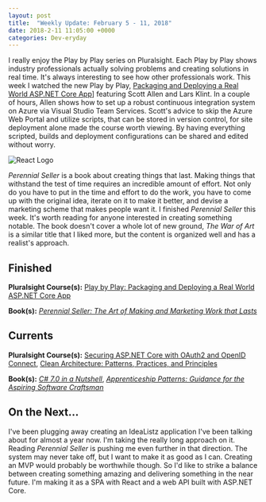```yaml
---
layout: post
title:  "Weekly Update: February 5 - 11, 2018"
date: 2018-2-11 11:05:00 +0000
categories: Dev-eryday
---
```


I really enjoy the Play by Play series on Pluralsight. Each Play by Play shows industry professionals actually solving problems and creating solutions in real time. It's always interesting to see how other professionals work. This week I watched the new Play by Play, [Packaging and Deploying a Real World ASP.NET Core App][pbp]] featuring Scott Allen and Lars Klint. In a couple of hours, Allen shows how to set up a robust continuous integration system on Azure via Visual Studio Team Services. Scott's advice to skip the Azure Web Portal and utilize scripts, that can be stored in version control, for site deployment alone made the course worth viewing. By having everything scripted, builds and deployment configurations can be shared and edited without worry.

![React Logo](https://farm5.staticflickr.com/4755/28414757859_8018e24a12.jpg)

*Perennial Seller* is a book about creating things that last. Making things that withstand the test of time requires an incredible amount of effort. Not only do you have to put in the time and effort to do the work, you have to come up with the original idea, iterate on it to make it better, and devise a marketing scheme that makes people want it. I finished *Perennial Seller* this week. It's worth reading for anyone interested in creating something notable. The book doesn't cover a whole lot of new ground, *The War of Art* is a similar title that I liked more, but the content is organized well and has a realist's approach.

Finished
--------

**Pluralsight Course(s):** [Play by Play: Packaging and Deploying a Real World ASP.NET Core App][pbp]

**Book(s):** *[Perennial Seller: The Art of Making and Marketing Work that Lasts][ps]* 

Currents
--------
**Pluralsight Course(s):**  [Securing ASP.NET Core with OAuth2 and OpenID Connect][secure], [Clean Architecture: Patterns, Practices, and Principles][ca]

**Book(s):** *[C# 7.0 in a Nutshell][nut]*, *[Apprenticeship Patterns: Guidance for the Aspiring Software Craftsman][ap]*

On the Next...
--------
I've been plugging away creating an IdeaListz application I've been talking about for almost a year now. I'm taking the really long approach on it. Reading *Perennial Seller* is pushing me even further in that direction. The system may never take off, but I want to make it as good as I can. Creating an MVP would probably be worthwhile though. So I'd like to strike a balance between creating something amazing and delivering something in the near future. I'm making it as a SPA with React and a web API built with ASP.NET Core.


[fun]: https://app.pluralsight.com/library/courses/making-functional-csharp/table-of-contents
[rul]: https://www.amazon.com/12-Rules-Life-Antidote-Chaos-ebook/dp/B01FPGY5T0/
[red]: https://app.pluralsight.com/library/courses/redux-fundamentals/table-of-contents
[core]: https://app.pluralsight.com/library/courses/aspdotnetcore-implementing-securing-api/table-of-contents
[secure]: https://app.pluralsight.com/library/courses/asp-dotnet-core-oauth2-openid-connect-securing/table-of-contents
[core2]: https://app.pluralsight.com/library/courses/asp-dot-net-core-oauth/table-of-contents
[nut]: https://www.amazon.com/C-7-0-Nutshell-Definitive-Reference/dp/1491987650
[wu]: https://www.amazon.com/Waking-Up-Spirituality-Without-Religion-ebook/dp/B00GEEB9YC/
[li]: https://stevewedig.com/2014/02/03/software-developers-reading-list/
[ps]: https://www.amazon.com/Perennial-Seller-Making-Marketing-Lasts-ebook/dp/B01N8SL7FH
[gv]: https://www.youtube.com/watch?v=7kVeCqQCxlk
[cgl]: https://developer.mozilla.org/en-US/docs/Web/CSS/CSS_Grid_Layout
[pbp]: https://app.pluralsight.com/library/courses/play-by-play-packaging-deploying-real-world-asp-dont-net-core-app/table-of-contents
[ca]: https://app.pluralsight.com/library/courses/clean-architecture-patterns-practices-principles/table-of-contents
[ap]: https://www.amazon.com/Apprenticeship-Patterns-Guidance-Aspiring-Craftsman/dp/0596518382/